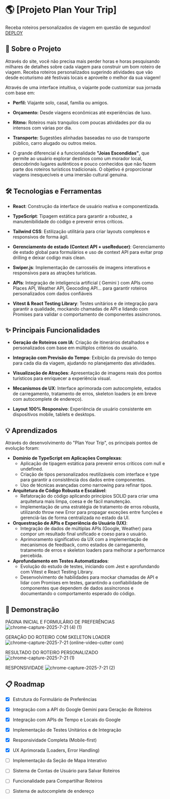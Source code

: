 # 🌎 [Projeto Plan Your Trip]

Receba roteiros personalizados de viagem em questão de segundos! 
<br>[DEPLOY](https://plan-your-trip-cplb.onrender.com/)

## 📖 Sobre o Projeto

Através do site, você não precisa mais perder horas e horas pesquisando milhares de detalhes sobre cada viagem para construir um bom roteiro de viagem. Receba roteiros personalizados sugerindo atividades que vão desde ecoturismo até festivais locais e aproveite o melhor da sua viagem!

Através de uma interface intuitiva, o viajante pode customizar sua jornada com base em:
* **Perfil:** Viajante solo, casal, família ou amigos.
* **Orçamento:** Desde viagens econômicas até experiências de luxo.
* **Ritmo:** Roteiros mais tranquilos com poucas atividades por dia ou intensos com várias por dia.
* **Transporte:** Sugestões alinhadas baseadas no uso de transporte público, carro alugado ou outros meios.

* O grande diferencial é a funcionalidade **"Joias Escondidas"**, que permite ao usuário explorar destinos como um morador local, descobrindo lugares autênticos e pouco conhecidos que não fazem parte dos roteiros turísticos tradicionais. O objetivo é proporcionar viagens inesquecíveis e uma imersão cultural genuína.

## 🛠️ Tecnologias e Ferramentas

 - **React**: Construção da interface de usuário reativa e componentizada.

 - **TypeScript**: Tipagem estática para garantir a robustez, a manutenibilidade do código e prevenir erros críticos.

 - **Tailwind CSS**: Estilização utilitária para criar layouts complexos e responsivos de forma ágil.

 - **Gerenciamento de estado (Context API + useReducer)**: Gerenciamento de estado global para formulários e uso de context API para evitar prop drilling e deixar codigo mais clean.

 - **Swiper.js**: Implementação de carrosséis de imagens interativos e responsivos para as atrações turísticas.

 - **APIs**: Integração de inteligencia artificial ( Gemini ) com  APIs como Places API, Weather API, Geocoding API... para garantir roteiros personalizados com dados confiáveis

 - **Vitest & React Testing Library**: Testes unitários e de integração para garantir a qualidade, mockando chamadas de API e lidando com Promises para validar o comportamento de componentes assíncronos.

## ✨ Principais Funcionalidades
 - **Geração de Roteiros com IA**: Criação de itinerários detalhados e personalizados com base em múltiplos critérios do usuário.

 - **Integração com Previsão do Tempo**: Exibição da previsão do tempo para cada dia da viagem, ajudando no planejamento das atividades.

 - **Visualização de Atrações**: Apresentação de imagens reais dos pontos turísticos para enriquecer a experiência visual.

 - **Mecanismos de UX**: Interface aprimorada com autocomplete, estados de carregamento, tratamento de erros, skeleton loaders (e em breve com autocomplete de endereço).

 - **Layout 100% Responsivo**: Experiência de usuário consistente em dispositivos mobile, tablets e desktops.

## 💡 Aprendizados
Através do desenvolvimento do "Plan Your Trip", os principais pontos de evolução foram:

 - **Domínio de TypeScript em Aplicações Complexas**:
   - Aplicação de tipagem estática para prevenir erros críticos com null e undefined.
   - Criação de tipos personalizados reutilizáveis com interface e type para garantir a consistência dos dados entre componentes.
   - Uso de técnicas avançadas como narrowing para refinar tipos.
 - **Arquitetura de Código Robusta e Escalável**:
   - Refatoração do código aplicando princípios SOLID para criar uma arquitetura mais limpa, coesa e de fácil manutenção.
   - Implementação de uma estratégia de tratamento de erros robusta, utilizando throw new Error para propagar exceções entre funções e gerenciá-las de forma centralizada no estado da UI.
 - **Orquestração de APIs e Experiência do Usuário (UX)**:
   - Integração de dados de múltiplas APIs (Google, Weather) para compor um resultado final unificado e coeso para o usuário.
   - Aprimoramento significativo da UX com a implementação de mecanismos de feedback, como estados de carregamento, tratamento de erros e skeleton loaders para melhorar a performance percebida.
 - **Aprofundamento em Testes Automatizados**:
   - Evolução do estudo de testes, iniciando com Jest e aprofundando com Vitest e React Testing Library.
   - Desenvolvimento de habilidades para mockar chamadas de API e lidar com Promises em testes, garantindo a confiabilidade de componentes que dependem de dados assíncronos e documentando o comportamento esperado do código.

## 📱 Demonstração

PÁGINA INICIAL E FORMULÁRIO DE PREFERÊNCIAS
![chrome-capture-2025-7-21 (4) (1)](https://github.com/user-attachments/assets/e762b24d-f268-461c-a235-3f9337373cc6)


GERAÇÃO DO ROTEIRO COM SKELETON LOADER
![chrome-capture-2025-7-21 (online-video-cutter com)](https://github.com/user-attachments/assets/8d6f3765-cf58-45d2-abc3-bf2f92995ca2)



RESULTADO DO ROTEIRO PERSONALIZADO
![chrome-capture-2025-7-21 (1)](https://github.com/user-attachments/assets/f734fefb-b677-428b-8bba-16b0305f05a1)

RESPONSIVIDADE
![chrome-capture-2025-7-21 (2)](https://github.com/user-attachments/assets/5eb863a3-f3c8-4a4f-a5bc-42453379179d)


## 📋 Roadmap
 - [x] Estrutura do Formulário de Preferências

 - [x] Integração com a API do Google Gemini para Geração de Roteiros

 - [x] Integração com APIs de Tempo e Locais do Google

 - [x] Implementação de Testes Unitários e de Integração

 - [x] Responsividade Completa (Mobile-first)

 - [x] UX Aprimorada (Loaders, Error Handling)

 - [ ] Implementação da Seção de Mapa Interativo

 - [ ] Sistema de Contas de Usuário para Salvar Roteiros

 - [ ] Funcionalidade para Compartilhar Roteiros
 - [ ] Sistema de autocomplete de endereço




